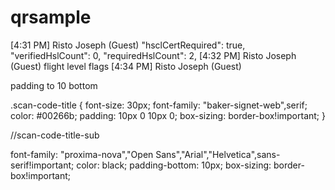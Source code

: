 # qrsample
[4:31 PM] Risto Joseph (Guest)
    "hsclCertRequired": true,
        "verifiedHslCount": 0,
        "requiredHslCount": 2,
​[4:32 PM] Risto Joseph (Guest)
    flight level flags 
​[4:34 PM] Risto Joseph (Guest)



padding  to  10 bottom 

.scan-code-title {
    font-size: 30px;
    font-family: "baker-signet-web",serif;
    color: #00266b;
    padding: 10px 0 10px 0;
    box-sizing: border-box!important;
}

//scan-code-title-sub

font-family: "proxima-nova","Open Sans","Arial","Helvetica",sans-serif!important;
color: black;
padding-bottom: 10px;
box-sizing: border-box!important;
